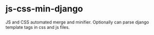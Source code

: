 js-css-min-django
=================

JS and CSS automated merge and minifier. Optionally can parse django template tags in css and js files.
